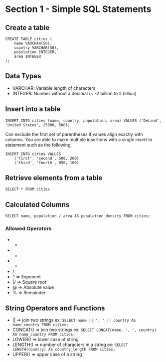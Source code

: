 # Section 1 - Simple SQL Statements
## Create a table
```
CREATE TABLE cities (
    name VARCHAR(50),
    country VARCHAR(50),
    population INTEGER,
    area INTEGER
);
```

## Data Types
- VARCHAR: Variable length of characters
- INTEGER: Number without a decimal (~ -2 billion to 2 billion)

## Insert into a table
```
INSERT INTO cities (name, country, population, area) VALUES ('DeLand', 'United States', 25000, 500);
```

Can exclude the first set of parentheses if values align exactly with columns.
You are able to make multiple insertions with a single insert to statement such as the following.

```
INSERT INTO cities VALUES
    ('first', 'second', 500, 200)
    ('third', 'fourth', 850, 100)
```

## Retrieve elements from a table
`SELECT * FROM cities`

## Calculated Columns
`SELECT name, population / area AS population_density FROM cities;`

### Allowed Operators
- +
- -
- *
- /
- ^ => Exponent
- |/ => Square root
- @ => Absolute value
- % => Remainder

## String Operators and Functions
- || => join two strings
  ex: `SELECT name || ', ' || country AS name_country FROM cities;`
- CONCAT() => join two strings
  ex: `SELECT CONCAT(name, ', ', country) AS name_country FROM cities;`
- LOWER() => lower case of string
- LENGTH() => number of characters in a string
  ex: `SELECT LENGTH(country) AS country_length FROM cities;`
- UPPER() => upper case of a string